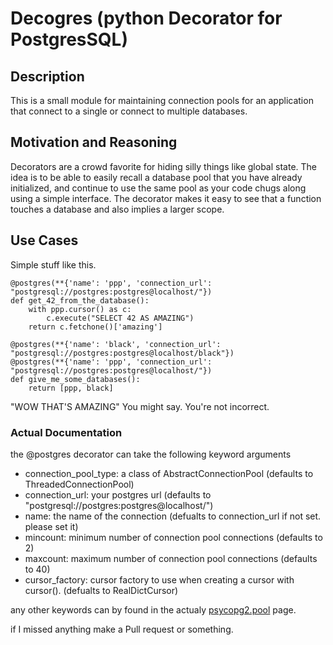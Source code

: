 # Decogres (python **Deco**rator for Post**gres**SQL)
## Description
This is a small module for maintaining connection pools for an application that connect to a single or connect to multiple databases.

## Motivation and Reasoning
Decorators are a crowd favorite for hiding silly things like global state. The idea is to be able to easily recall a database pool that you have already initialized, and continue to use the same pool as your code chugs along using a simple interface. The decorator makes it easy to see that a function touches a database and also implies a larger scope.

## Use Cases

Simple stuff like this.

```
@postgres(**{'name': 'ppp', 'connection_url': "postgresql://postgres:postgres@localhost/"})
def get_42_from_the_database():
    with ppp.cursor() as c:
        c.execute("SELECT 42 AS AMAZING")
    return c.fetchone()['amazing']
```

```
@postgres(**{'name': 'black', 'connection_url': "postgresql://postgres:postgres@localhost/black"})
@postgres(**{'name': 'ppp', 'connection_url': "postgresql://postgres:postgres@localhost/"})
def give_me_some_databases():
    return [ppp, black]

```

"WOW THAT'S AMAZING" You might say. You're not incorrect.

### Actual Documentation
the @postgres decorator can take the following keyword arguments
- connection_pool_type: a class of AbstractConnectionPool (defaults to ThreadedConnectionPool)
- connection_url: your postgres url (defaults to "postgresql://postgres:postgres@localhost/")
- name: the name of the connection (defualts to connection_url if not set. please set it)
- mincount: minimum number of connection pool connections (defaults to 2)
- maxcount: maximum number of connection pool connections (defaults to 40)
- cursor_factory: cursor factory to use when creating a cursor with cursor(). (defualts to RealDictCursor)

any other keywords can by found in the actualy [psycopg2.pool](http://initd.org/psycopg/docs/pool.html) page.

if I missed anything make a Pull request or something.
